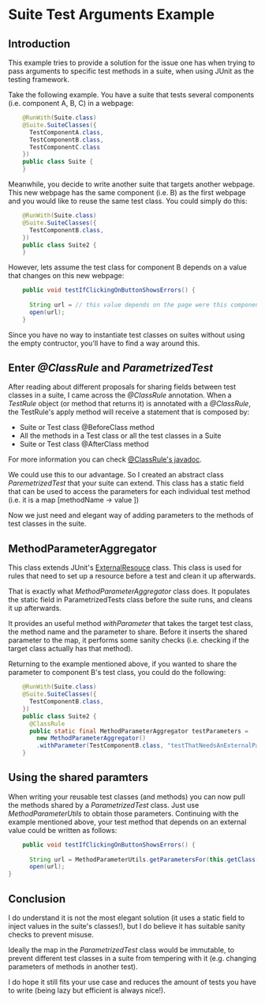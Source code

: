 # Suite Test Arguments Example

## Introduction

This example tries to provide a solution for the issue one has when trying to pass arguments to specific test methods in a suite, when using JUnit as the testing framework.

Take the following example. You have a suite that tests several components (i.e. component A, B, C) in a webpage:

```java
    @RunWith(Suite.class)
    @Suite.SuiteClasses({
      TestComponentA.class,
      TestComponentB.class,
      TestComponentC.class
    })
    public class Suite {
    }
```

Meanwhile, you decide to write another suite that targets another webpage. This new webpage has the same component (i.e. B) as the first webpage and you would like to reuse the same test class. You could simply do this:

```java
    @RunWith(Suite.class)
    @Suite.SuiteClasses({
      TestComponentB.class,
    })
    public class Suite2 {
    }
```

However, lets assume the test class for component B depends on a value that changes on this new webpage:

```java
    public void testIfClickingOnButtonShowsErrors() {
      
      String url = // this value depends on the page were this component resides
      open(url);
    }
```

Since you have no way to instantiate test classes on suites without using the empty contructor, you'll have to find a way around this.

## Enter _@ClassRule_ and _ParametrizedTest_

After reading about different proposals for sharing fields between test classes in a suite, I came across the _@ClassRule_ annotation. When a _TestRule_ object (or method that returns it) is annotated with a _@ClassRule_, the TestRule's apply method will receive a statement that is composed by:

* Suite or Test class @BeforeClass method
* All the methods in a Test class or all the test classes in a Suite
* Suite or Test class @AfterClass method

For more information you can check [@ClassRule's javadoc](http://junit.org/javadoc/4.9/org/junit/ClassRule.html).

We could use this to our advantage. So I created an abstract class _ParemetrizedTest_ that your suite can extend. This class has a static field that can be used to access the parameters for each individual test method (i.e. it is a map \[methodName -> value \])

Now we just need and elegant way of adding parameters to the methods of test classes in the suite.

## MethodParameterAggregator

This class extends JUnit's [ExternalResouce](https://github.com/junit-team/junit/wiki/Rules#externalresource-rules) class. This class is used for rules that need to set up a resource before a test and clean it up afterwards.

That is exactly what _MethodParameterAggregator_ class does. It populates the static field in ParametrizedTests class before the suite runs, and cleans it up afterwards.

It provides an useful method _withParameter_ that takes the target test class, the method name and the parameter to share. Before it inserts the shared parameter to the map, it performs some sanity checks (i.e. checking if the target class actually has that method).

Returning to the example mentioned above, if you wanted to share the parameter to component B's test class, you could do the following:

```java
    @RunWith(Suite.class)
    @Suite.SuiteClasses({
      TestComponentB.class,
    })
    public class Suite2 {
      @ClassRule
      public static final MethodParameterAggregator testParameters = 
        new MethodParameterAggregator()
        .withParameter(TestComponentB.class, "testThatNeedsAnExternalParam", "theValue");
    }
```


## Using the shared paramters

When writing your reusable test classes (and methods) you can now pull the methods shared by a _ParametrizedTest_ class. Just use _MethodParameterUtils_ to obtain those parameters.
Continuing with the example mentioned above, your test method that depends on an external value could be written as follows:

```java
    public void testIfClickingOnButtonShowsErrors() {
      
      String url = MethodParameterUtils.getParametersFor(this.getClass(), "testIfClickingOnButtonShowsErrors"); // this value now depends on what you've injected on the parent test/suite
      open(url);
}
```

## Conclusion

I do understand it is not the most elegant solution (it uses a static field to inject values in the suite's classes!), but I do believe it has suitable sanity checks to prevent misuse.

Ideally the map in the _ParametrizedTest_ class would be immutable, to prevent different test classes in a suite from tempering with it (e.g. changing parameters of methods in another test).

I do hope it still fits your use case and reduces the amount of tests you have to write (being lazy but efficient is always nice!).
